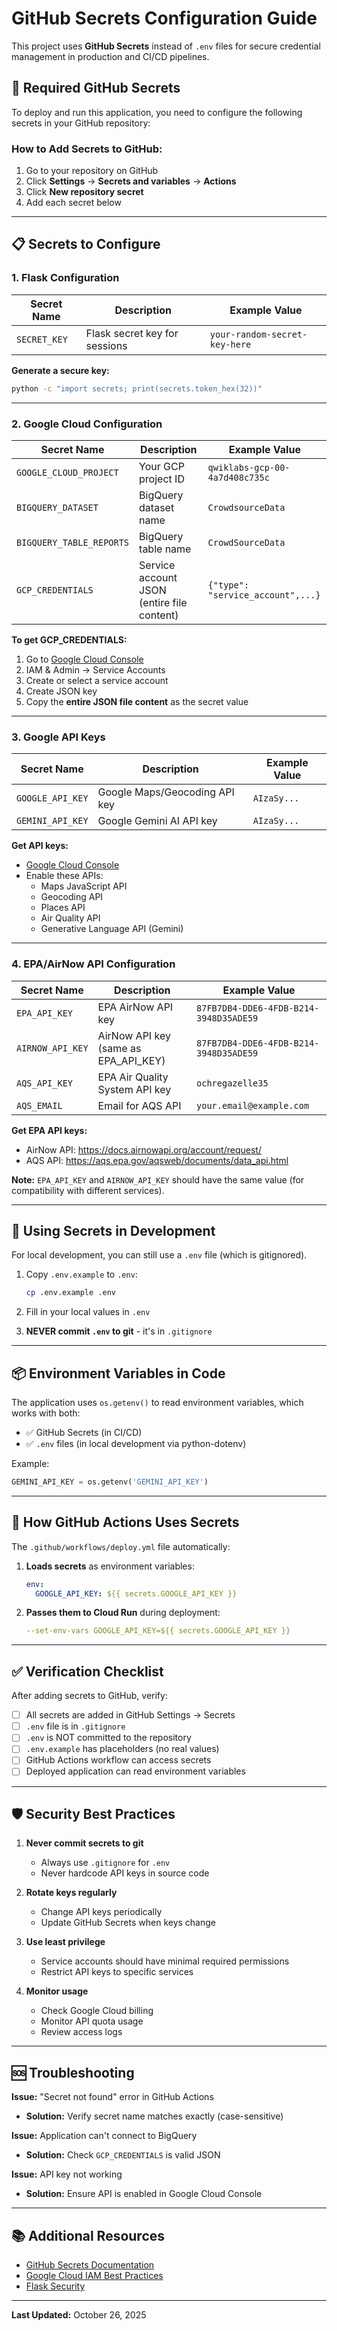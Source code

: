 # GitHub Secrets Configuration Guide

This project uses **GitHub Secrets** instead of `.env` files for secure credential management in production and CI/CD pipelines.

## 🔐 Required GitHub Secrets

To deploy and run this application, you need to configure the following secrets in your GitHub repository:

### How to Add Secrets to GitHub:
1. Go to your repository on GitHub
2. Click **Settings** → **Secrets and variables** → **Actions**
3. Click **New repository secret**
4. Add each secret below

---

## 📋 Secrets to Configure

### 1. Flask Configuration
| Secret Name | Description | Example Value |
|------------|-------------|---------------|
| `SECRET_KEY` | Flask secret key for sessions | `your-random-secret-key-here` |

**Generate a secure key:**
```bash
python -c "import secrets; print(secrets.token_hex(32))"
```

---

### 2. Google Cloud Configuration
| Secret Name | Description | Example Value |
|------------|-------------|---------------|
| `GOOGLE_CLOUD_PROJECT` | Your GCP project ID | `qwiklabs-gcp-00-4a7d408c735c` |
| `BIGQUERY_DATASET` | BigQuery dataset name | `CrowdsourceData` |
| `BIGQUERY_TABLE_REPORTS` | BigQuery table name | `CrowdSourceData` |
| `GCP_CREDENTIALS` | Service account JSON (entire file content) | `{"type": "service_account",...}` |

**To get GCP_CREDENTIALS:**
1. Go to [Google Cloud Console](https://console.cloud.google.com)
2. IAM & Admin → Service Accounts
3. Create or select a service account
4. Create JSON key
5. Copy the **entire JSON file content** as the secret value

---

### 3. Google API Keys
| Secret Name | Description | Example Value |
|------------|-------------|---------------|
| `GOOGLE_API_KEY` | Google Maps/Geocoding API key | `AIzaSy...` |
| `GEMINI_API_KEY` | Google Gemini AI API key | `AIzaSy...` |

**Get API keys:**
- [Google Cloud Console](https://console.cloud.google.com/apis/credentials)
- Enable these APIs:
  - Maps JavaScript API
  - Geocoding API
  - Places API
  - Air Quality API
  - Generative Language API (Gemini)

---

### 4. EPA/AirNow API Configuration
| Secret Name | Description | Example Value |
|------------|-------------|---------------|
| `EPA_API_KEY` | EPA AirNow API key | `87FB7DB4-DDE6-4FDB-B214-3948D35ADE59` |
| `AIRNOW_API_KEY` | AirNow API key (same as EPA_API_KEY) | `87FB7DB4-DDE6-4FDB-B214-3948D35ADE59` |
| `AQS_API_KEY` | EPA Air Quality System API key | `ochregazelle35` |
| `AQS_EMAIL` | Email for AQS API | `your.email@example.com` |

**Get EPA API keys:**
- AirNow API: https://docs.airnowapi.org/account/request/
- AQS API: https://aqs.epa.gov/aqsweb/documents/data_api.html

**Note:** `EPA_API_KEY` and `AIRNOW_API_KEY` should have the same value (for compatibility with different services).

---

## 🚀 Using Secrets in Development

For local development, you can still use a `.env` file (which is gitignored).

1. Copy `.env.example` to `.env`:
   ```bash
   cp .env.example .env
   ```

2. Fill in your local values in `.env`

3. **NEVER commit `.env` to git** - it's in `.gitignore`

---

## 📦 Environment Variables in Code

The application uses `os.getenv()` to read environment variables, which works with both:
- ✅ GitHub Secrets (in CI/CD)
- ✅ `.env` files (in local development via python-dotenv)

Example:
```python
GEMINI_API_KEY = os.getenv('GEMINI_API_KEY')
```

---

## 🔄 How GitHub Actions Uses Secrets

The `.github/workflows/deploy.yml` file automatically:

1. **Loads secrets** as environment variables:
   ```yaml
   env:
     GOOGLE_API_KEY: ${{ secrets.GOOGLE_API_KEY }}
   ```

2. **Passes them to Cloud Run** during deployment:
   ```yaml
   --set-env-vars GOOGLE_API_KEY=${{ secrets.GOOGLE_API_KEY }}
   ```

---

## ✅ Verification Checklist

After adding secrets to GitHub, verify:

- [ ] All secrets are added in GitHub Settings → Secrets
- [ ] `.env` file is in `.gitignore`
- [ ] `.env` is NOT committed to the repository
- [ ] `.env.example` has placeholders (no real values)
- [ ] GitHub Actions workflow can access secrets
- [ ] Deployed application can read environment variables

---

## 🛡️ Security Best Practices

1. **Never commit secrets to git**
   - Always use `.gitignore` for `.env`
   - Never hardcode API keys in source code

2. **Rotate keys regularly**
   - Change API keys periodically
   - Update GitHub Secrets when keys change

3. **Use least privilege**
   - Service accounts should have minimal required permissions
   - Restrict API keys to specific services

4. **Monitor usage**
   - Check Google Cloud billing
   - Monitor API quota usage
   - Review access logs

---

## 🆘 Troubleshooting

**Issue:** "Secret not found" error in GitHub Actions
- **Solution:** Verify secret name matches exactly (case-sensitive)

**Issue:** Application can't connect to BigQuery
- **Solution:** Check `GCP_CREDENTIALS` is valid JSON

**Issue:** API key not working
- **Solution:** Ensure API is enabled in Google Cloud Console

---

## 📚 Additional Resources

- [GitHub Secrets Documentation](https://docs.github.com/en/actions/security-guides/encrypted-secrets)
- [Google Cloud IAM Best Practices](https://cloud.google.com/iam/docs/best-practices)
- [Flask Security](https://flask.palletsprojects.com/en/latest/security/)

---

**Last Updated:** October 26, 2025
